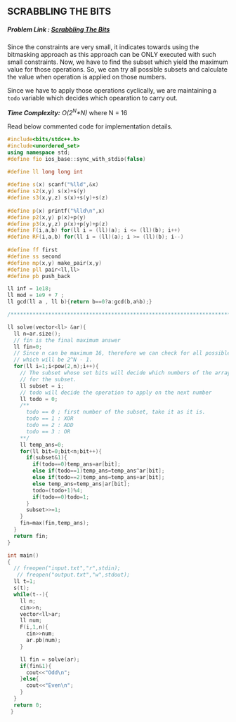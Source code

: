## SCRABBLING THE BITS
##### Problem Link : [Scrabbling The Bits](https://hack.codingblocks.com/contests/c/1001/1200)  

Since the constraints are very small, it indicates towards using the bitmasking approach as this approach can be ONLY executed with such small constraints.
Now, we have to find the subset which yield the maximum value for those operations. So, we can try all possible subsets and calculate the value when operation is applied on those numbers.

Since we have to apply those operations cyclically, we are maintaining a `todo` variable which decides which opearation to carry out.

_**Time Complexity:** O(2<sup>N</sup>*N)_ where N = 16 

Read below commented code for implementation details.
```C++
#include<bits/stdc++.h>
#include<unordered_set>
using namespace std;
#define fio ios_base::sync_with_stdio(false)
 
#define ll long long int

#define s(x) scanf("%lld",&x)
#define s2(x,y) s(x)+s(y)
#define s3(x,y,z) s(x)+s(y)+s(z)
 
#define p(x) printf("%lld\n",x)
#define p2(x,y) p(x)+p(y)
#define p3(x,y,z) p(x)+p(y)+p(z)
#define F(i,a,b) for(ll i = (ll)(a); i <= (ll)(b); i++)
#define RF(i,a,b) for(ll i = (ll)(a); i >= (ll)(b); i--)
 
#define ff first
#define ss second
#define mp(x,y) make_pair(x,y)
#define pll pair<ll,ll>
#define pb push_back

ll inf = 1e18;
ll mod = 1e9 + 7 ;
ll gcd(ll a , ll b){return b==0?a:gcd(b,a%b);}

/****************************************************************************/

ll solve(vector<ll> &ar){
  ll n=ar.size();
  // fin is the final maximum answer
  ll fin=0;
  // Since n can be maximum 16, therefore we can check for all possible subsets
  // which will be 2^N - 1. 
  for(ll i=1;i<pow(2,n);i++){
    // The subset whose set bits will decide which numbers of the array to consider
    // for the subset.
    ll subset = i;
    // todo will decide the operation to apply on the next number
    ll todo = 0;
    /**
      todo == 0 ; first number of the subset, take it as it is.
      todo == 1 : XOR
      todo == 2 : ADD
      todo == 3 : OR
    **/
    ll temp_ans=0;
    for(ll bit=0;bit<n;bit++){
      if(subset&1){
        if(todo==0)temp_ans=ar[bit];
        else if(todo==1)temp_ans=temp_ans^ar[bit];
        else if(todo==2)temp_ans=temp_ans+ar[bit];
        else temp_ans=temp_ans|ar[bit];
        todo=(todo+1)%4;
        if(todo==0)todo=1;
      }
      subset>>=1;
    }
    fin=max(fin,temp_ans);
  }
  return fin;
}

int main()
{
  // freopen("input.txt","r",stdin);
   // freopen("output.txt","w",stdout);
  ll t=1;
  s(t);
  while(t--){
    ll n;
    cin>>n;
    vector<ll>ar;
    ll num;
    F(i,1,n){
      cin>>num;
      ar.pb(num);
    }

    ll fin = solve(ar);
    if(fin&1){
      cout<<"Odd\n";
    }else{
      cout<<"Even\n";
    }
  }
  return 0;
 }
```
